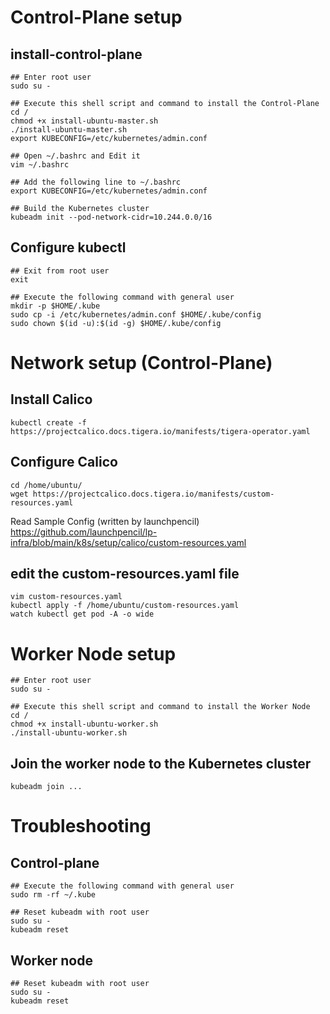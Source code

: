 # Control-Plane setup  
## install-control-plane  
```
## Enter root user
sudo su -

## Execute this shell script and command to install the Control-Plane
cd /
chmod +x install-ubuntu-master.sh  
./install-ubuntu-master.sh  
export KUBECONFIG=/etc/kubernetes/admin.conf

## Open ~/.bashrc and Edit it
vim ~/.bashrc  

## Add the following line to ~/.bashrc
export KUBECONFIG=/etc/kubernetes/admin.conf

## Build the Kubernetes cluster
kubeadm init --pod-network-cidr=10.244.0.0/16
```

## Configure kubectl
```
## Exit from root user  
exit

## Execute the following command with general user
mkdir -p $HOME/.kube
sudo cp -i /etc/kubernetes/admin.conf $HOME/.kube/config
sudo chown $(id -u):$(id -g) $HOME/.kube/config
```

# Network setup (Control-Plane)  

## Install Calico
```  
kubectl create -f https://projectcalico.docs.tigera.io/manifests/tigera-operator.yaml
```

## Configure Calico
```
cd /home/ubuntu/
wget https://projectcalico.docs.tigera.io/manifests/custom-resources.yaml
```

Read Sample Config (written by launchpencil)  
https://github.com/launchpencil/lp-infra/blob/main/k8s/setup/calico/custom-resources.yaml  

## edit the custom-resources.yaml file  
```
vim custom-resources.yaml
kubectl apply -f /home/ubuntu/custom-resources.yaml
watch kubectl get pod -A -o wide
```

# Worker Node setup
```
## Enter root user
sudo su -

## Execute this shell script and command to install the Worker Node
cd /
chmod +x install-ubuntu-worker.sh    
./install-ubuntu-worker.sh  
```

## Join the worker node to the Kubernetes cluster
```
kubeadm join ...
```

# Troubleshooting
## Control-plane
```
## Execute the following command with general user
sudo rm -rf ~/.kube

## Reset kubeadm with root user
sudo su -
kubeadm reset
```

## Worker node
```
## Reset kubeadm with root user
sudo su -
kubeadm reset
```
